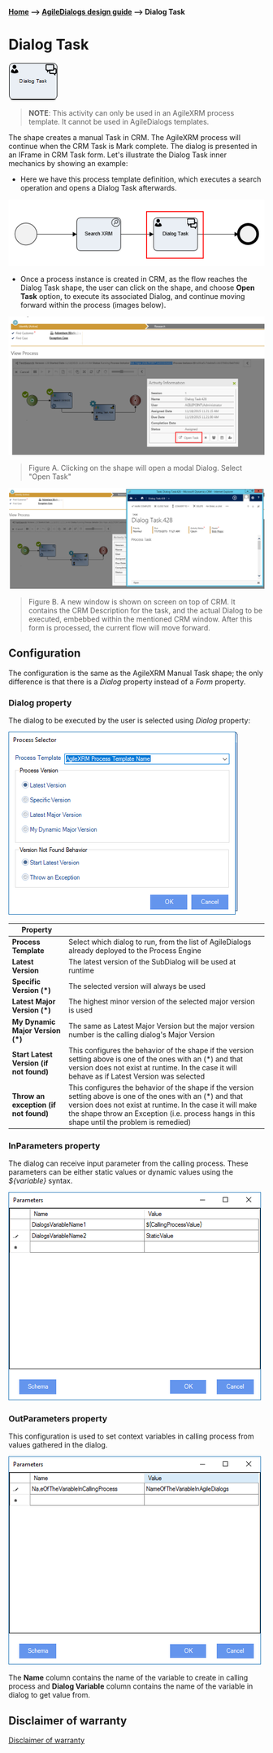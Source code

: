 __[Home](/) --> [AgileDialogs design guide](/guides/AgileDialogs-DesignGuide.md) --> Dialog Task__

# Dialog Task


![](../media/AgileDialogsDesignGuide/DialogTask_01.png)

> **NOTE**: This activity can only be used in an AgileXRM process template. It
cannot be used in AgileDialogs templates.

The shape creates a manual Task in CRM. The AgileXRM process will continue when
the CRM Task is Mark complete. The dialog is presented in an IFrame in CRM Task
form. Let's illustrate the Dialog Task inner mechanics by showing an example:

-   Here we have this process template definition, which executes a search
    operation and opens a Dialog Task afterwards.

![](../media/AgileDialogsDesignGuide/DialogTask_02.png)

-   Once a process instance is created in CRM, as the flow reaches the Dialog
    Task shape, the user can click on the shape, and choose **Open Task** option,
    to execute its associated Dialog, and continue moving forward within the
    process (images below).

![](../media/AgileDialogsDesignGuide/DialogTask_03.png)

>   Figure A. Clicking on the shape will open a modal Dialog. Select "Open Task"

![](../media/AgileDialogsDesignGuide/DialogTask_04.png)

>   Figure B. A new window is shown on screen on top of CRM. It contains the CRM
>   Description for the task, and the actual Dialog to be executed, embebbed
>   within the mentioned CRM window. After this form is processed, the current
>   flow will move forward.

## Configuration

The configuration is the same as the AgileXRM Manual Task shape; the only
difference is that there is a *Dialog* property instead of a *Form* property.

### Dialog property

The dialog to be executed by the user is selected using *Dialog* property:

![](../media/AgileDialogsDesignGuide/DialogTask_05.png)

|**Property**||
|-----------------------------------------|---------------------------------------------------------------------------------------------------------------------------------------------------------------------------------------------------------------------------------------------------------------------------|
| **Process Template**                    | Select which dialog to run, from the list of AgileDialogs already deployed to the Process Engine                                                                                                                                                                          |
| **Latest Version**                      | The latest version of the SubDialog will be used at runtime                                                                                                                                                                                                               |
| **Specific Version (\*)**               | The selected version will always be used                                                                                                                                                                                                                                  |
| **Latest Major Version (\*)**           | The highest minor version of the selected major version is used                                                                                                                                                                                                           |
| **My Dynamic Major Version (\*)**       | The same as Latest Major Version but the major version number is the calling dialog's Major Version                                                                                                                                                                       |
| **Start Latest Version (if not found)** | This configures the behavior of the shape if the version setting above is one of the ones with an (\*) and that version does not exist at runtime. In the case it will behave as if Latest Version was selected                                                           |
| **Throw an exception (if not found)**   | This configures the behavior of the shape if the version setting above is one of the ones with an (\*) and that version does not exist at runtime. In the case it will make the shape throw an Exception (i.e. process hangs in this shape until the problem is remedied) |

### InParameters property

The dialog can receive input parameter from the calling process. These
parameters can be either static values or dynamic values using the
*\${variable}* syntax.

![](../media/AgileDialogsDesignGuide/DialogTask_06.png)

### OutParameters property

This configuration is used to set context variables in calling process from
values gathered in the dialog.

![](../media/AgileDialogsDesignGuide/DialogTask_07.png)

The **Name** column contains the name of the variable to create in calling process
and **Dialog Variable** column contains the name of the variable in dialog to get
value from.

## Disclaimer of warranty

[Disclaimer of warranty](DisclaimerOfWarranty.md)


